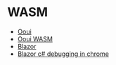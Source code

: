
# WASM 

* [Ooui](https://github.com/praeclarum/Ooui)
* [Ooui WASM](https://s3.amazonaws.com/praeclarum.org/wasm/index.html)
* [Blazor](https://github.com/aspnet/Blazor)
* [Blazor c# debugging in chrome](https://pbs.twimg.com/media/DhMxWgrWsAEPZMJ.jpg)
